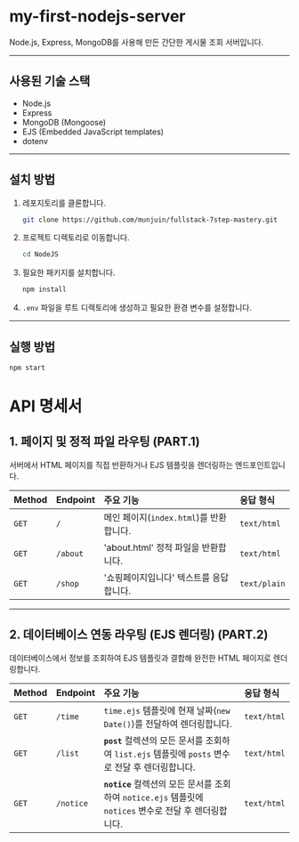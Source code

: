 # my-first-nodejs-server

Node.js, Express, MongoDB를 사용해 만든 간단한 게시물 조회 서버입니다.

---

## 사용된 기술 스택

- Node.js
- Express
- MongoDB (Mongoose)
- EJS (Embedded JavaScript templates)
- dotenv

---

## 설치 방법

1.  레포지토리를 클론합니다.
    ```bash
    git clone https://github.com/munjuin/fullstack-7step-mastery.git
    ```
2.  프로젝트 디렉토리로 이동합니다.
    ```bash
    cd NodeJS
    ```
3.  필요한 패키지를 설치합니다.
    ```bash
    npm install
    ```
4.  `.env` 파일을 루트 디렉토리에 생성하고 필요한 환경 변수를 설정합니다.

---

## 실행 방법

```bash
npm start
```

# API 명세서

## 1. 페이지 및 정적 파일 라우팅 (PART.1)

서버에서 HTML 페이지를 직접 반환하거나 EJS 템플릿을 렌더링하는 엔드포인트입니다.

| Method | Endpoint | 주요 기능                               | 응답 형식    |
| :----- | :------- | :-------------------------------------- | :----------- |
| `GET`  | `/`      | 메인 페이지(`index.html`)를 반환합니다. | `text/html`  |
| `GET`  | `/about` | 'about.html' 정적 파일을 반환합니다.    | `text/html`  |
| `GET`  | `/shop`  | '쇼핑페이지입니다' 텍스트를 응답합니다. | `text/plain` |

---

## 2. 데이터베이스 연동 라우팅 (EJS 렌더링) (PART.2)

데이터베이스에서 정보를 조회하여 EJS 템플릿과 결합해 완전한 HTML 페이지로 렌더링합니다.

| Method | Endpoint  | 주요 기능                                                                                               | 응답 형식   |
| :----- | :-------- | :------------------------------------------------------------------------------------------------------ | :---------- |
| `GET`  | `/time`   | `time.ejs` 템플릿에 현재 날짜(`new Date()`)를 전달하여 렌더링합니다.                                    | `text/html` |
| `GET`  | `/list`   | **`post`** 컬렉션의 모든 문서를 조회하여 `list.ejs` 템플릿에 `posts` 변수로 전달 후 렌더링합니다.       | `text/html` |
| `GET`  | `/notice` | **`notice`** 컬렉션의 모든 문서를 조회하여 `notice.ejs` 템플릿에 `notices` 변수로 전달 후 렌더링합니다. | `text/html` |
